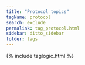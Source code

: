 ```yaml
---
title: "Protocol topics"
tagName: protocol
search: exclude
permalink: tag_protocol.html
sidebar: ditto_sidebar
folder: tags
---
```

{% include taglogic.html %}
